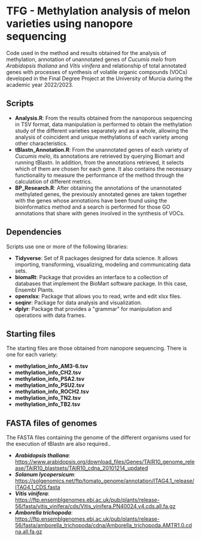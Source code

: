 # TFG - Methylation analysis of melon varieties using nanopore sequencing
Code used in the method and results obtained for the analysis of methylation, annotation of unannotated genes of _Cucumis melo_ from _Arabidopsis thaliana_ and _Vitis vinifera_ and relationship of total annotated genes with processes of synthesis of volatile organic compounds (VOCs) developed in the Final Degree Project at the University of Murcia during the academic year 2022/2023.
## Scripts
-  **Analysis.R**: From the results obtained from the nanoporous sequencing in TSV format, data manipulation is performed to obtain the methylation study of the different varieties separately and as a whole, allowing the analysis of coincident and unique methylations of each variety among other characteristics. 
-  **tBlastn_Annotation.R**: From the unannotated genes of each variety of _Cucumis melo_, its annotations are retrieved by querying Biomart and running tBlastn. In addition, from the annotations retrieved, it selects which of them are chosen for each gene. It also contains the necessary functionality to measure the performance of the method through the calculation of different metrics.
-  **BP_Research.R**: After obtaining the annotations of the unannotated methylated genes, the previously annotated genes are taken together with the genes whose annotations have been found using the bioinformatics method and a search is performed for those GO annotations that share with genes involved in the synthesis of VOCs.
## Dependencies
Scripts use one or more of the following libraries:
- **Tidyverse**: Set of R packages designed for data science. It allows importing, transforming, visualizing, modeling and communicating data sets.
- **biomaRt**: Package that provides an interface to a collection of databases that implement the BioMart software package. In this case, Ensembl Plants.
- **openxlsx**: Package that allows you to read, write and edit xlsx files.
- **seqinr**: Package for data analysis and visualization.
- **dplyr**:  Package that provides a "grammar" for manipulation and operations with data frames.
## Starting files
The starting files are those obtained from nanopore sequencing. There is one for each variety:
- **methylation_info_AM3-6.tsv**
- **methylation_info_CH2.tsv**
- **methylation_info_PSA2.tsv**
- **methylation_info_PSU2.tsv**
- **methylation_info_ROCH2.tsv**
- **methylation_info_TN2.tsv**
- **methylation_info_TB2.tsv**
## FASTA files of genomes
The FASTA files containing the genome of the different organisms used for the execution of tBlastn are also required..
- **_Arabidopsis thaliana_**: https://www.arabidopsis.org/download_files/Genes/TAIR10_genome_release/TAIR10_blastsets/TAIR10_cdna_20101214_updated
- _**Solanum lycopersicum**_: https://solgenomics.net/ftp/tomato_genome/annotation/ITAG4.1_release/ITAG4.1_CDS.fasta
- _**Vitis vinifera**_: https://ftp.ensemblgenomes.ebi.ac.uk/pub/plants/release-56/fasta/vitis_vinifera/cds/Vitis_vinifera.PN40024.v4.cds.all.fa.gz
- _**Amborella trichopoda**_: https://ftp.ensemblgenomes.ebi.ac.uk/pub/plants/release-56/fasta/amborella_trichopoda/cdna/Amborella_trichopoda.AMTR1.0.cdna.all.fa.gz
